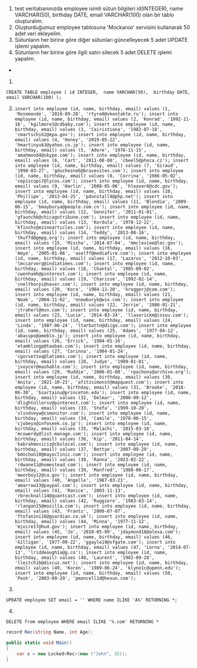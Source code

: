 1. test veritabanınızda employee isimli sütun bilgileri id(INTEGER), name VARCHAR(50), birthday DATE, email VARCHAR(100) olan bir tablo oluşturalım.
2. Oluşturduğumuz employee tablosuna 'Mockaroo' servisini kullanarak 50 adet veri ekleyelim.
3. Sütunların her birine göre diğer sütunları güncelleyecek 5 adet UPDATE işlemi yapalım.
4. Sütunların her birine göre ilgili satırı silecek 5 adet DELETE işlemi yapalım.

-

1. 
`
CREATE TABLE employee (
	id INTEGER, 
	name VARCHAR(50), 
	birthday DATE, 
	email VARCHAR(100)
);
`

2. `
insert into employee (id, name, birthday, email) values (1, 'Rosemonde', '2010-09-28', 'rtyre0@vkontakte.ru');
insert into employee (id, name, birthday, email) values (2, 'Konrad', '1992-11-16', 'kgilmore1@cdbaby.com');
insert into employee (id, name, birthday, email) values (3, 'Cairistiona', '1982-07-18', 'cmartschik2@epa.gov');
insert into employee (id, name, birthday, email) values (4, 'Honey', '2019-05-22', 'hmartinyuk3@yahoo.co.jp');
insert into employee (id, name, birthday, email) values (5, 'Adore', '1976-11-15', 'amahmood4@skype.com');
insert into employee (id, name, birthday, email) values (6, 'Cart', '2011-08-08', 'cbeel5@phoca.cz');
insert into employee (id, name, birthday, email) values (7, 'Giraud', '1998-03-27', 'gduchesne6@bravesites.com');
insert into employee (id, name, birthday, email) values (8, 'Corrina', '1986-05-02', 'cepiscopi7@lycos.com');
insert into employee (id, name, birthday, email) values (9, 'Harlin', '2008-05-06', 'hleaver8@cdc.gov');
insert into employee (id, name, birthday, email) values (10, 'Phillipe', '2013-04-25', 'pdunstall9@php.net');
insert into employee (id, name, birthday, email) values (11, 'Blondie', '2009-06-15', 'bmayburya@people.com.cn');
insert into employee (id, name, birthday, email) values (12, 'Gennifer', '2011-01-01', 'gfaunchb@chicagotribune.com');
insert into employee (id, name, birthday, email) values (13, 'Kordula', '1978-12-22', 'kfinchc@ezinearticles.com');
insert into employee (id, name, birthday, email) values (14, 'Teddy', '2013-08-16', 'thuffd@gmpg.org');
insert into employee (id, name, birthday, email) values (15, 'Mischa', '2014-07-04', 'mmcleviee@loc.gov');
insert into employee (id, name, birthday, email) values (16, 'Amye', '2005-01-06', 'aselff@mediafire.com');
insert into employee (id, name, birthday, email) values (17, 'Lazarus', '2012-10-03', 'lmccarverg@indiatimes.com');
insert into employee (id, name, birthday, email) values (18, 'Chantal', '1985-09-02', 'cwenhamh@pinterest.com');
insert into employee (id, name, birthday, email) values (19, 'Charisse', '1992-02-14', 'cnelthorpi@naver.com');
insert into employee (id, name, birthday, email) values (20, 'Kora', '1984-11-20', 'kroggerj@com.com');
insert into employee (id, name, birthday, email) values (21, 'Noak', '2004-11-02', 'nnewburyk@wix.com');
insert into employee (id, name, birthday, email) values (22, 'Jerrie', '1980-01-21', 'jtraherl@msn.com');
insert into employee (id, name, birthday, email) values (23, 'Lucie', '2014-03-24', 'llaverickm@issuu.com');
insert into employee (id, name, birthday, email) values (24, 'Linda', '1987-06-24', 'ltarbattn@diigo.com');
insert into employee (id, name, birthday, email) values (25, 'Adams', '1977-04-12', 'abacupo@ameblo.jp');
insert into employee (id, name, birthday, email) values (26, 'Errick', '1984-01-16', 'etamblingp@taobao.com');
insert into employee (id, name, birthday, email) values (27, 'Corinna', '1984-01-24', 'cgorvetteq@latimes.com');
insert into employee (id, name, birthday, email) values (28, 'Judye', '1989-01-01', 'jvoycer@mashable.com');
insert into employee (id, name, birthday, email) values (29, 'Ruddie', '2006-01-08', 'rpochons@archive.org');
insert into employee (id, name, birthday, email) values (30, 'Anita', '2021-10-23', 'afitzsimonst@mapquest.com');
insert into employee (id, name, birthday, email) values (31, 'Brooke', '2018-06-30', 'bsartainu@princeton.edu');
insert into employee (id, name, birthday, email) values (32, 'Delmar', '2008-09-12', 'dlightollersv@pinterest.com');
insert into employee (id, name, birthday, email) values (33, 'Stefa', '1999-10-20', 'slindseyw@csmonitor.com');
insert into employee (id, name, birthday, email) values (34, 'Camile', '1978-06-15', 'cjobeyx@infoseek.co.jp');
insert into employee (id, name, birthday, email) values (35, 'Malachi', '2015-03-16', 'mcowerdy@list-manage.com');
insert into employee (id, name, birthday, email) values (36, 'Kip', '2011-04-14', 'kabrahmoviciz@cbslocal.com');
insert into employee (id, name, birthday, email) values (37, 'Bettye', '2007-09-29', 'bdochon10@mayoclinic.com');
insert into employee (id, name, birthday, email) values (38, 'Ranna', '2023-02-22', 'rdwane11@homestead.com');
insert into employee (id, name, birthday, email) values (39, 'Manfred', '1988-06-17', 'mworboy12@ca.gov');
insert into employee (id, name, birthday, email) values (40, 'Angelle', '1987-03-21', 'amarrow13@paypal.com');
insert into employee (id, name, birthday, email) values (41, 'Ranice', '2003-11-13', 'rbrecknall14@quantcast.com');
insert into employee (id, name, birthday, email) values (42, 'Ruggiero', '1983-03-14', 'rlangan15@mozilla.com');
insert into employee (id, name, birthday, email) values (43, 'Frants', '2000-07-07', 'ftofanini16@guardian.co.uk');
insert into employee (id, name, birthday, email) values (44, 'Minna', '1977-11-12', 'mjoire17@hud.gov');
insert into employee (id, name, birthday, email) values (45, 'Jo', '2018-05-09', 'jdaymond18@alexa.com');
insert into employee (id, name, birthday, email) values (46, 'Gilligan', '1977-09-22', 'ggayle19@sfgate.com');
insert into employee (id, name, birthday, email) values (47, 'Lorna', '2014-07-13', 'lriddeough1a@g.co');
insert into employee (id, name, birthday, email) values (48, 'Laurent', '1982-09-28', 'lleitch1b@discuz.net');
insert into employee (id, name, birthday, email) values (49, 'Koren', '1989-06-24', 'klyne1c@upenn.edu');
insert into employee (id, name, birthday, email) values (50, 'Pooh', '2003-09-29', 'pmancell1d@hexun.com');
`

3. 
`
UPDATE employee
SET email = ''
WHERE name ILIKE 'A%'
RETURNING *;
`

4. 
`
DELETE from employee
WHERE email ILIKE '%.com'
RETURNING *
`

```cs
record Rec(string Name, int Age);

public static void Main()
{
    var x = new Locked<Rec>(new ("John", 35)); 
}
```